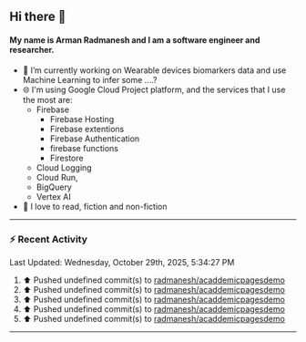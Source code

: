 ## Hi there 👋

#### My name is Arman Radmanesh and I am a software engineer and researcher.

- 🔭 I’m currently working on Wearable devices biomarkers data and use Machine Learning to infer some ....?
- 🌐 I'm using Google Cloud Project platform, and the services that I use the most are:
  - Firebase
     - Firebase Hosting
     - Firebase extentions 
     - Firebase Authentication
     - firebase functions
     - Firestore
  - Cloud Logging
  - Cloud Run,
  - BigQuery
  - Vertex AI
- 📖 I love to read, fiction and non-fiction

---

### :zap: Recent Activity

<!--START_SECTION:activity-->
<!--END_SECTION:activity-->

<!--RECENT_ACTIVITY:last_update-->
Last Updated: Wednesday, October 29th, 2025, 5:34:27 PM
<!--RECENT_ACTIVITY:last_update_end-->

<!--RECENT_ACTIVITY:start-->
1. ⬆️ Pushed undefined commit(s) to [radmanesh/acaddemicpagesdemo](https://github.com/radmanesh/acaddemicpagesdemo)
2. ⬆️ Pushed undefined commit(s) to [radmanesh/acaddemicpagesdemo](https://github.com/radmanesh/acaddemicpagesdemo)
3. ⬆️ Pushed undefined commit(s) to [radmanesh/acaddemicpagesdemo](https://github.com/radmanesh/acaddemicpagesdemo)
4. ⬆️ Pushed undefined commit(s) to [radmanesh/acaddemicpagesdemo](https://github.com/radmanesh/acaddemicpagesdemo)
5. ⬆️ Pushed undefined commit(s) to [radmanesh/acaddemicpagesdemo](https://github.com/radmanesh/acaddemicpagesdemo)
<!--RECENT_ACTIVITY:end-->

---

<!--
**radmanesh/radmanesh** is a ✨ _special_ ✨ repository because its `README.md` (this file) appears on your GitHub profile.

Here are some ideas to get you started:

- 🔭 I’m currently working on ...
- 🌱 I’m currently learning ...
- 👯 I’m looking to collaborate on ...
- 🤔 I’m looking for help with ...
- 💬 Ask me about ...
- 📫 How to reach me: ...
- 😄 Pronouns: ...
- ⚡ Fun fact: ...
-->
